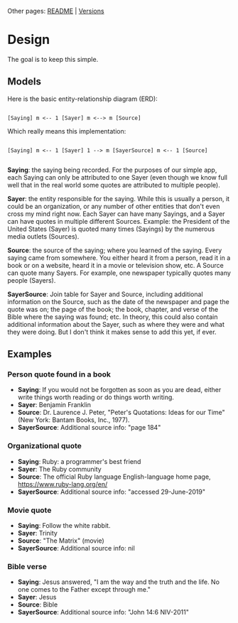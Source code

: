 Other pages:  [README](README.md) | [Versions](VERSIONS.md)

# Design

The goal is to keep this simple.

## Models

Here is the basic entity-relationship diagram (ERD):

```

[Saying] m <-- 1 [Sayer] m <--> m [Source]

```

Which really means this implementation:

```

[Saying] m <-- 1 [Sayer] 1 --> m [SayerSource] m <-- 1 [Source]
  
```

**Saying**: the saying being recorded.  For the purposes of our simple app, 
 each Saying can only be attributed to one Sayer (even though we know full well that in the real world some
 quotes are attributed to multiple people).

**Sayer**: the entity responsible for the saying.  While this is usually a person, it could be an organization, or
 any number of other entities that don't even cross my mind right now.   Each Sayer can have many Sayings, 
 and a Sayer can have quotes in multiple different Sources.  Example: the President of the United States (Sayer)
 is quoted many times (Sayings) by the numerous media outlets (Sources).

**Source**: the source of the saying; where you learned of the saying.  Every saying came from somewhere.
 You either heard it from a person, read it in a book or on a website, heard it in a movie or 
 television show, etc.   A Source can quote many Sayers.  For example, one newspaper typically quotes 
 many people (Sayers).
 
**SayerSource**: Join table for Sayer and Source, including additional information on the Source, such as the 
date of the newspaper and page the quote was on; the page of the book; the book, chapter, and verse of the Bible where
the saying was found; etc. In theory, this could also contain additional information about the Sayer, such as 
where they were and what they were doing.  But I don't think it makes sense to add this yet, if ever.
 

## Examples
### Person quote found in a book
* **Saying**: If you would not be forgotten as soon as you are dead, either write things worth reading or do things worth writing.
* **Sayer**: Benjamin Franklin
* **Source**: Dr. Laurence J. Peter, "Peter's Quotations: Ideas for our Time" (New York: Bantam Books, Inc., 1977). 
* **SayerSource**: Additional source info: "page 184"

### Organizational quote
* **Saying**: Ruby: a programmer's best friend
* **Sayer**: The Ruby community
* **Source**: The official Ruby language English-language home page, https://www.ruby-lang.org/en/
* **SayerSource**: Additional source info: "accessed 29-June-2019"

### Movie quote
* **Saying**: Follow the white rabbit.
* **Sayer**: Trinity
* **Source**: "The Matrix" (movie)
* **SayerSource**: Additional source info: nil

### Bible verse
* **Saying**: Jesus answered, "I am the way and the truth and the life. No one comes to the Father except through me."
* **Sayer**: Jesus
* **Source**: Bible  
* **SayerSource**: Additional source info: "John 14:6 NIV-2011"
